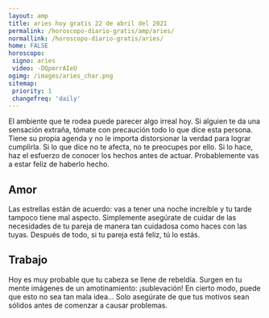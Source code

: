 ```yaml
---
layout: amp
title: aries hoy gratis 22 de abril del 2021 
permalink: /horoscopo-diario-gratis/amp/aries/
normallink: /horoscopo-diario-gratis/aries/
home: FALSE
horoscopo:
 signo: aries
 video: -DQpmrrAIeU
ogimg: /images/aries_char.png
sitemap:
 priority: 1
 changefreq: 'daily'
---
```



El ambiente que te rodea puede parecer algo irreal hoy. Si alguien te da una sensación extraña, tómate con precaución todo lo que dice esta persona. Tiene su propia agenda y no le importa distorsionar la verdad para lograr cumplirla. Si lo que dice no te afecta, no te preocupes por ello. Si lo hace, haz el esfuerzo de conocer los hechos antes de actuar. Probablemente vas a estar feliz de haberlo hecho.

## Amor

Las estrellas están de acuerdo: vas a tener una noche increíble y tu tarde tampoco tiene mal aspecto. Simplemente asegúrate de cuidar de las necesidades de tu pareja de manera tan cuidadosa como haces con las tuyas. Después de todo, si tu pareja está feliz, tú lo estás.

## Trabajo

Hoy es muy probable que tu cabeza se llene de rebeldía. Surgen en tu mente imágenes de un amotinamiento: ¡sublevación! En cierto modo, puede que esto no sea tan mala idea... Solo asegúrate de que tus motivos sean sólidos antes de comenzar a causar problemas.